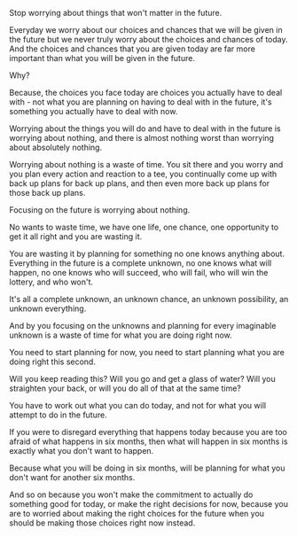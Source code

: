 Stop worrying about things that won't matter in the future.

Everyday we worry about our choices and chances that we will be given in the future but we never truly worry about the choices and chances of today. 
And the choices and chances that you are given today are far more important than what you will be given in the future.

Why?

Because, the choices you face today are choices you actually have to deal with - not what you are planning on having to deal with in the future, it's something you actually have to deal with now. 

Worrying about the things you will do and have to deal with in the future is worrying about nothing, and there is almost nothing worst than worrying about absolutely nothing. 

Worrying about nothing is a waste of time. You sit there and you worry and you plan every action and reaction to a tee, you continually come up with back up plans for back up plans, and then even more back up plans for those back up plans. 

Focusing on the future is worrying about nothing. 

No wants to waste time, we have one life, one chance, one opportunity to get it all right and you are wasting it. 

You are wasting it by planning for something no one knows anything about.
Everything in the future is a complete unknown, no one knows what will happen, no one knows who will succeed, who will fail, who will win the lottery, and who won't. 

It's all a complete unknown, an unknown chance, an unknown possibility, an unknown everything. 

And by you focusing on the unknowns and planning for every imaginable unknown is a waste of time for what you are doing right now.

You need to start planning for now, you need to start planning what you are doing right this second.

Will you keep reading this? Will you go and get a glass of water? Will you straighten your back, or will you do all of that at the same time?

You have to work out what you can do today, and not for what you will attempt to do in the future. 

If you were to disregard everything that happens today because you are too afraid of what happens in six months, then what will happen in six months is exactly what you don't want to happen.

Because what you will be doing in six months, will be planning for what you don't want for another six months. 

And so on because you won't make the commitment to actually do something good for today, or make the right decisions for now, because you are to worried about making the right choices for the future when you should be making those choices right now instead.

